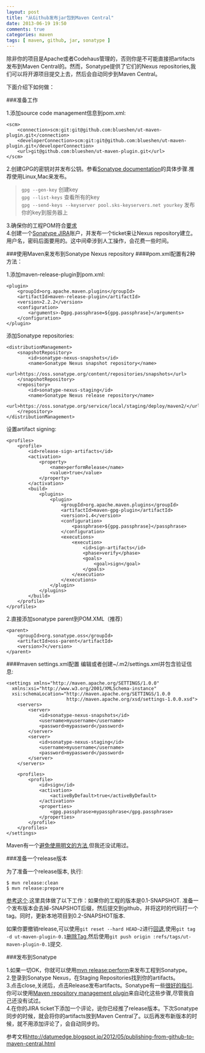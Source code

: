 ```yaml
---
layout: post
title: "从Github发布jar包到Maven Central"
date: 2013-06-19 19:50
comments: true
categories: maven
tags: [ maven, github, jar, sonatype ]
---
```


除非你的项目是Apache或者Codehaus管理的，否则你是不可能直接把artifacts发布到Maven Central的。然而，Sonatype提供了它们的Nexus repositories,我们可以将开源项目提交上去，然后会自动同步到Maven Central。  

下面介绍下如何做：   

###准备工作

1.添加source code management信息到pom.xml:

    <scm>
        <connection>scm:git:git@github.com:blueshen/ut-maven-plugin.git</connection>
        <developerConnection>scm:git:git@github.com:blueshen/ut-maven-plugin.git</developerConnection>
        <url>git@github.com:blueshen/ut-maven-plugin.git</url>
    </scm>
2.创建GPG的密钥对并发布公钥。参看[Sonatype documentation](https://docs.sonatype.org/display/Repository/How+To+Generate+PGP+Signatures+With+Maven)的具体步骤.推荐使用Linux,Mac来发布。    
>`gpg --gen-key` 创建key    
`gpg --list-keys` 查看所有的key   
`gpg --send-keys --keyserver pool.sks-keyservers.net yourkey`   发布你的key到服务器上

3.确保你的工程POM符合[要求](https://docs.sonatype.org/display/Repository/Central+Sync+Requirements)  
4.创建一个[Sonatype JIRA](https://issues.sonatype.org/)账户，并发布一个ticket来让Nexus repository建立。用户名，密码后面要用的。这中间牵涉到人工操作，会花费一些时间。        
<!--more-->
###使用Maven来发布到Sonatype Nexus repository
####pom.xml配置有2种方法：   
   
1.添加maven-release-plugin到pom.xml:


    <plugin>
    	<groupId>org.apache.maven.plugins</groupId>
    	<artifactId>maven-release-plugin</artifactId>
    	<version>2.2.2</version>
    	<configuration>
    		<arguments>-Dgpg.passphrase=${gpg.passphrase}</arguments>
    	</configuration>
    </plugin>

添加Sonatype repositories:

    <distributionManagement>
    	<snapshotRepository>
    		<id>sonatype-nexus-snapshots</id>
    		<name>Sonatype Nexus snapshot repository</name>
    		<url>https://oss.sonatype.org/content/repositories/snapshots</url>
    	</snapshotRepository>
    	<repository>
    		<id>sonatype-nexus-staging</id>
    		<name>Sonatype Nexus release repository</name>
    		<url>https://oss.sonatype.org/service/local/staging/deploy/maven2/</url>
    	</repository>
    </distributionManagement>

设置artifact signing:

    <profiles>
    	<profile>
    		<id>release-sign-artifacts</id>
    		<activation>
    			<property>
    				<name>performRelease</name>
    				<value>true</value>
    			</property>
    		</activation>
    		<build>
    			<plugins>
    				<plugin>
    					<groupId>org.apache.maven.plugins</groupId>
    					<artifactId>maven-gpg-plugin</artifactId>
    					<version>1.4</version>
    					<configuration>
    						<passphrase>${gpg.passphrase}</passphrase>
    					</configuration>
    					<executions>
    						<execution>
    							<id>sign-artifacts</id>
    							<phase>verify</phase>
    							<goals>
    								<goal>sign</goal>
    							</goals>
    						</execution>
    					</executions>
    				</plugin>
    			</plugins>
    		</build>
    	</profile>
    </profiles>
2.直接添加sonatype parent到POM.XML（推荐）

    <parent>
        <groupId>org.sonatype.oss</groupId>
        <artifactId>oss-parent</artifactId>
        <version>7</version>
    </parent>

####maven settings.xml配置
编辑或者创建~/.m2/settings.xml并包含验证信息:

    <settings xmlns="http://maven.apache.org/SETTINGS/1.0.0"
      xmlns:xsi="http://www.w3.org/2001/XMLSchema-instance"
      xsi:schemaLocation="http://maven.apache.org/SETTINGS/1.0.0
                          http://maven.apache.org/xsd/settings-1.0.0.xsd">
    	<servers>
    		<server>
    			<id>sonatype-nexus-snapshots</id>
    			<username>myusername</username>
    			<password>mypassword</password>
    		</server>
    		<server>
    			<id>sonatype-nexus-staging</id>
    			<username>myusername</username>
    			<password>mypassword</password>
    		</server>
    	</servers>
     
    	<profiles>
    		<profile>
    			<id>sign</id>
    			<activation>
    				<activeByDefault>true</activeByDefault>
    			</activation>
    			<properties>
    				<gpg.passphrase>mypassphrase</gpg.passphrase>
    			</properties>
    		</profile>
    	</profiles>
    </settings>

Maven有一个[避免使用明文的方法](http://maven.apache.org/guides/mini/guide-encryption.html),但我还没试用过。    

###准备一个release版本    

为了准备一个release版本, 执行:    

    $ mvn release:clean    
    $ mvn release:prepare
[参考这个](http://maven.apache.org/plugins/maven-release-plugin/examples/prepare-release.html).这里具体做了以下工作：如果你的工程的版本是0.1-SNAPSHOT. 准备一个发布版本会去掉-SNAPSHOT后缀，然后提交到github，并将这时的代码打一个tag。同时，更新本地项目到0.2-SNAPSHOT版本.

如果你要撤销release,可以使用`git reset --hard HEAD~2`进行[回退](http://stackoverflow.com/a/6866485/150884),使用`git tag -d ut-maven-plugin-0.1`[删除Tag](http://nathanhoad.net/how-to-delete-a-remote-git-tag),然后使用`git push origin :refs/tags/ut-maven-plugin-0.1`提交.

###发布到Sonatype

1.如果一切OK，你就可以使用[mvn release:perform](http://maven.apache.org/plugins/maven-release-plugin/examples/perform-release.html)来发布工程到Sonatype。  
2.登录到Sonatype Nexus，在Staging Repositories找到你的artifacts。   
3.点击close,关闭后，点击Release发布artifacts。Sonatype有一些[很好的指引](https://docs.sonatype.org/display/Repository/Sonatype+OSS+Maven+Repository+Usage+Guide#SonatypeOSSMavenRepositoryUsageGuide-8.ReleaseIt). 你可以使用[Maven repository management plugin](http://www.sonatype.com/books/nexus-book/reference/staging-sect-managing-plugin.html)来自动化这些步骤,尽管我自己还没有试过。     
4.在你的JIRA ticket下添加一个评论，说你已经推了release版本。下次Sonatype同步的时候，就会将你的artifacts放到Maven Central了。以后再发布新版本的时候，就不用添加评论了，会自动同步的。

参考文档<http://datumedge.blogspot.jp/2012/05/publishing-from-github-to-maven-central.html>